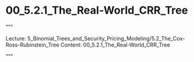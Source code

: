# 00_5.2.1_The_Real-World_CRR_Tree

"""

Lecture: 5_Binomial_Trees_and_Security_Pricing_Modeling/5.2_The_Cox-Ross-Rubinstein_Tree
Content: 00_5.2.1_The_Real-World_CRR_Tree

"""

